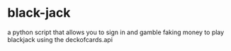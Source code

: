 # black-jack
a python script that allows you to sign in and gamble faking money to play blackjack using the deckofcards.api
